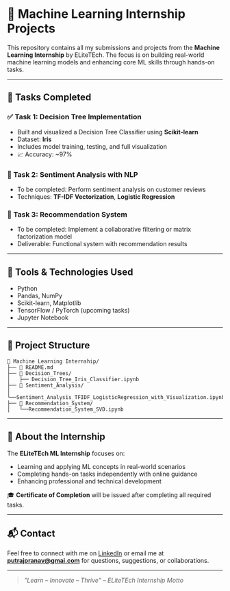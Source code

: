 # 🌟 Machine Learning Internship Projects

This repository contains all my submissions and projects from the **Machine Learning Internship** by ELiteTEch. The focus is on building real-world machine learning models and enhancing core ML skills through hands-on tasks.

---

## 📌 Tasks Completed

### ✅ Task 1: Decision Tree Implementation
- Built and visualized a Decision Tree Classifier using **Scikit-learn**
- Dataset: **Iris**
- Includes model training, testing, and full visualization
- 📈 Accuracy: ~97%

### 📝 Task 2: Sentiment Analysis with NLP
- To be completed: Perform sentiment analysis on customer reviews
- Techniques: **TF-IDF Vectorization**, **Logistic Regression**

### 🎯 Task 3: Recommendation System
- To be completed: Implement a collaborative filtering or matrix factorization model
- Deliverable: Functional system with recommendation results

---

## 🧰 Tools & Technologies Used

- Python
- Pandas, NumPy
- Scikit-learn, Matplotlib
- TensorFlow / PyTorch (upcoming tasks)
- Jupyter Notebook

---

## 📁 Project Structure

```
📁 Machine Learning Internship/
├── 📄 README.md
├── 📁 Decision_Trees/
│   ├── Decision_Tree_Iris_Classifier.ipynb
├── 📁 Sentiment_Analysis/
│   └──Sentiment_Analysis_TFIDF_LogisticRegression_with_Visualization.ipynb
├── 📁 Recommendation_System/
│   └──Recommendation_System_SVD.ipynb

```

---

## 🙌 About the Internship

The **ELiteTEch ML Internship** focuses on:
- Learning and applying ML concepts in real-world scenarios
- Completing hands-on tasks independently with online guidance
- Enhancing professional and technical development

🎓 **Certificate of Completion** will be issued after completing all required tasks.

---

## 📬 Contact

Feel free to connect with me on [LinkedIn](https://www.linkedin.com/in/pranav-rajput-648224299?utm_source=share&utm_campaign=share_via&utm_content=profile&utm_medium=android_app) or email me at **putrajpranav@gmai.com** for questions, suggestions, or collaborations.

---

> *"Learn – Innovate – Thrive" – ELiteTEch Internship Motto*

